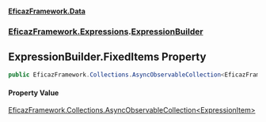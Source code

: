 #### [EficazFramework.Data](EficazFrameworkData.md 'EficazFramework Data')
### [EficazFramework.Expressions](EficazFrameworkData.md#EficazFramework.Expressions 'EficazFramework.Expressions').[ExpressionBuilder](EficazFramework.Expressions/ExpressionBuilder.md 'EficazFramework.Expressions.ExpressionBuilder')

## ExpressionBuilder.FixedItems Property

```csharp
public EficazFramework.Collections.AsyncObservableCollection<EficazFramework.Expressions.ExpressionItem> FixedItems { get; }
```

#### Property Value
[EficazFramework.Collections.AsyncObservableCollection&lt;](EficazFramework.Collections/AsyncObservableCollection_T_.md 'EficazFramework.Collections.AsyncObservableCollection<T>')[ExpressionItem](EficazFramework.Expressions/ExpressionItem.md 'EficazFramework.Expressions.ExpressionItem')[&gt;](EficazFramework.Collections/AsyncObservableCollection_T_.md 'EficazFramework.Collections.AsyncObservableCollection<T>')